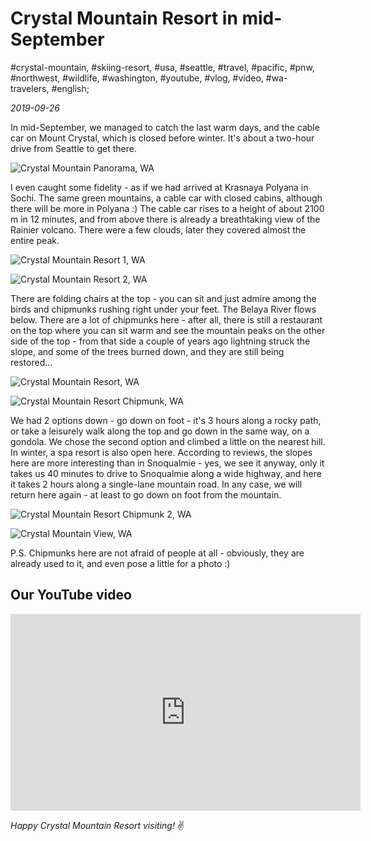 # Crystal Mountain Resort in mid-September

#crystal-mountain, #skiing-resort, #usa, #seattle, #travel, #pacific, #pnw, #northwest, #wildlife, #washington, #youtube, #vlog, #video, #wa-travelers, #english;

_2019-09-26_

In mid-September, we managed to catch the last warm days, and the cable car on Mount Crystal, which is closed before winter. It's about a two-hour drive from Seattle to get there.

![Crystal Mountain Panorama, WA](/images/crystal-mountain-resort-in-mid-september/1.jpg "Crystal Mountain Panorama, WA")

I even caught some fidelity - as if we had arrived at Krasnaya Polyana in Sochi. The same green mountains, a cable car with closed cabins, although there will be more in Polyana :) The cable car rises to a height of about 2100 m in 12 minutes, and from above there is already a breathtaking view of the Rainier volcano. There were a few clouds, later they covered almost the entire peak.

![Crystal Mountain Resort 1, WA](/images/crystal-mountain-resort-in-mid-september/2.jpg "Crystal Mountain Resort 1, WA")

![Crystal Mountain Resort 2, WA](/images/crystal-mountain-resort-in-mid-september/3.jpg "Crystal Mountain Resort 2, WA")

There are folding chairs at the top - you can sit and just admire among the birds and chipmunks rushing right under your feet. The Belaya River flows below. There are a lot of chipmunks here - after all, there is still a restaurant on the top where you can sit warm and see the mountain peaks on the other side of the top - from that side a couple of years ago lightning struck the slope, and some of the trees burned down, and they are still being restored...

![Crystal Mountain Resort, WA](/images/crystal-mountain-resort-in-mid-september/4.jpg "Crystal Mountain Resort, WA")

![Crystal Mountain Resort Chipmunk, WA](/images/crystal-mountain-resort-in-mid-september/5.jpg "Crystal Mountain Resort Chipmunk, WA")

We had 2 options down - go down on foot - it's 3 hours along a rocky path, or take a leisurely walk along the top and go down in the same way, on a gondola. We chose the second option and climbed a little on the nearest hill.
In winter, a spa resort is also open here. According to reviews, the slopes here are more interesting than in Snoqualmie - yes, we see it anyway, only it takes us 40 minutes to drive to Snoqualmie along a wide highway, and here it takes 2 hours along a single-lane mountain road.
In any case, we will return here again - at least to go down on foot from the mountain.

![Crystal Mountain Resort Chipmunk 2, WA](/images/crystal-mountain-resort-in-mid-september/6.jpg "Crystal Mountain Resort Chipmunk 2, WA")

![Crystal Mountain View, WA](/images/crystal-mountain-resort-in-mid-september/7.jpg "Crystal Mountain View, WA")

P.S. Chipmunks here are not afraid of people at all - obviously, they are already used to it, and even pose a little for a photo :)

## Our YouTube video

<iframe width="560" height="315" src="https://www.youtube.com/embed/NNUTtq2ngUk" title="YouTube video player" frameborder="0" allow="accelerometer; autoplay; clipboard-write; encrypted-media; gyroscope; picture-in-picture" allowfullscreen></iframe>

_Happy Crystal Mountain Resort visiting!_ :v:
